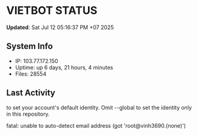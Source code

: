 # VIETBOT STATUS
**Updated**: Sat Jul 12 05:16:37 PM +07 2025

## System Info
- IP: 103.77.172.150
- Uptime: up 6 days, 21 hours, 4 minutes
- Files: 28554

## Last Activity

to set your account's default identity.
Omit --global to set the identity only in this repository.

fatal: unable to auto-detect email address (got 'root@vinh3690.(none)')
